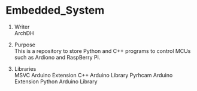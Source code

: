 # Embedded_System
1. Writer\
ArchDH

2. Purpose\
This is a repository to store Python and C++ programs to control MCUs such as Ardiono and RaspBerry Pi.

3. Libraries\
MSVC Arduino Extension
C++ Arduino Library
Pyrhcam Arduino Extension
Python Arduino Library